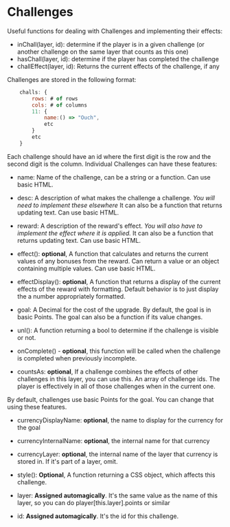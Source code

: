 # Challenges

Useful functions for dealing with Challenges and implementing their effects:

- inChall(layer, id): determine if the player is in a given challenge (or another challenge on the same layer that counts as this one)
- hasChall(layer, id): determine if the player has completed the challenge
- challEffect(layer, id): Returns the current effects of the challenge, if any


Challenges are stored in the following format:

```js
    challs: {
        rows: # of rows
        cols: # of columns
        11: {
            name:() => "Ouch",
            etc
        }
        etc
    }
```

Each challenge should have an id where the first digit is the row and the second digit is the column.
Individual Challenges can have these features:

- name: Name of the challenge, can be a string or a function. Can use basic HTML.

- desc: A description of what makes the challenge a challenge. *You will need to implement these elsewhere*
        It can also be a function that returns updating text. Can use basic HTML.

- reward: A description of the reward's effect. *You will also have to implement the effect where it is applied.*
          It can also be a function that returns updating text. Can use basic HTML.

- effect(): **optional**, A function that calculates and returns the current values of any bonuses from the reward.
    Can return a value or an object containing multiple values. Can use basic HTML.

- effectDisplay(): **optional**, A function that returns a display of the current effects of the reward with 
                     formatting. Default behavior is to just display the a number appropriately formatted.

- goal: A Decimal for the cost of the upgrade. By default, the goal is in basic Points.
        The goal can also be a function if its value changes.

- unl(): A function returning a bool to determine if the challenge is visible or not.

- onComplete() - **optional**, this function will be called when the challenge is completed when previously incomplete.

- countsAs: **optional**, If a challenge combines the effects of other challenges in this layer, you can use this.
            An array of challenge ids. The player is effectively in all of those challenges when in the current one.

By default, challenges use basic Points for the goal. You can change that using these features.
- currencyDisplayName: **optional**, the name to display for the currency for the goal
- currencyInternalName: **optional**, the internal name for that currency
- currencyLayer: **optional**, the internal name of the layer that currency is stored in.
                 If it's part of a layer, omit.

- style(): **Optional**, A function returning a CSS object, which affects this challenge.

- layer: **Assigned automagically**. It's the same value as the name of this layer, so you can do player[this.layer].points or similar

- id: **Assigned automagically**. It's the id for this challenge.